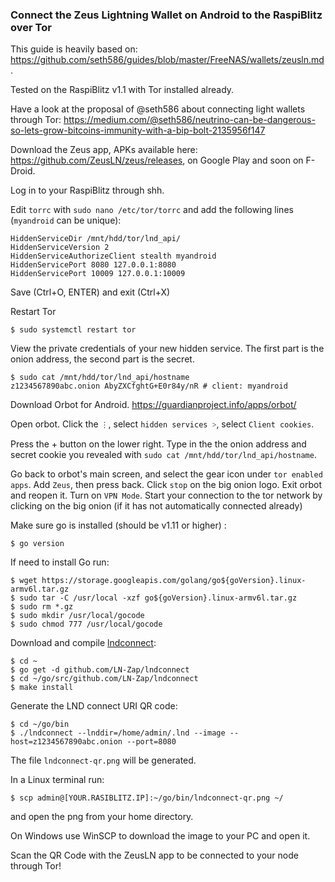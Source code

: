 
### Connect the Zeus Lightning Wallet on Android to the RaspiBlitz over Tor

This guide is heavily based on: https://github.com/seth586/guides/blob/master/FreeNAS/wallets/zeusln.md.

Tested on the RaspiBlitz v1.1 with Tor installed already.

Have a look at the proposal of @seth586 about connecting light wallets through Tor: https://medium.com/@seth586/neutrino-can-be-dangerous-so-lets-grow-bitcoins-immunity-with-a-bip-bolt-2135956f147


Download the Zeus app, APKs available here: https://github.com/ZeusLN/zeus/releases, 
on Google Play and soon on F-Droid.

Log in to your RaspiBlitz through shh.

Edit `torrc` with `sudo nano /etc/tor/torrc` and add the following lines (`myandroid` can be unique):
```
HiddenServiceDir /mnt/hdd/tor/lnd_api/
HiddenServiceVersion 2
HiddenServiceAuthorizeClient stealth myandroid
HiddenServicePort 8080 127.0.0.1:8080
HiddenServicePort 10009 127.0.0.1:10009
```
Save (Ctrl+O, ENTER) and exit (Ctrl+X)

Restart Tor 
```
$ sudo systemctl restart tor
```

View the private credentials of your new hidden service. The first part is the onion address, the second part is the secret.
```
$ sudo cat /mnt/hdd/tor/lnd_api/hostname
z1234567890abc.onion AbyZXCfghtG+E0r84y/nR # client: myandroid
```

Download Orbot for Android. https://guardianproject.info/apps/orbot/

Open orbot. Click the `⋮`, select `hidden services ˃`, select `Client cookies`.

Press the + button on the lower right. Type in the the onion address and secret cookie you revealed with `sudo cat /mnt/hdd/tor/lnd_api/hostname`.

Go back to orbot's main screen, and select the gear icon under `tor enabled apps`. Add `Zeus`, then press back. Click `stop` on the big onion logo. Exit orbot and reopen it. Turn on `VPN Mode`. Start your connection to the tor network by clicking on the big onion (if it has not automatically connected already)


Make sure go is installed (should be v1.11 or higher) :  
```
$ go version 
```
If need to install Go run:

```
$ wget https://storage.googleapis.com/golang/go${goVersion}.linux-armv6l.tar.gz
$ sudo tar -C /usr/local -xzf go${goVersion}.linux-armv6l.tar.gz
$ sudo rm *.gz
$ sudo mkdir /usr/local/gocode
$ sudo chmod 777 /usr/local/gocode
```

Download and compile [lndconnect](https://github.com/LN-Zap/lndconnect):
```
$ cd ~
$ go get -d github.com/LN-Zap/lndconnect
$ cd ~/go/src/github.com/LN-Zap/lndconnect
$ make install
```
Generate the LND connect URI QR code:  
```
$ cd ~/go/bin
$ ./lndconnect --lnddir=/home/admin/.lnd --image --host=z1234567890abc.onion --port=8080
```
The file `lndconnect-qr.png` will be generated.   
  
In a Linux terminal run: 
``` 
$ scp admin@[YOUR.RASIBLITZ.IP]:~/go/bin/lndconnect-qr.png ~/
```
and open the png from your home directory.  

On Windows use WinSCP to download the image to your PC and open it.

Scan the QR Code with the ZeusLN app to be connected to your node through Tor!
